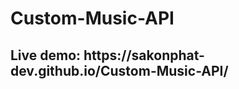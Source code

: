 <h1>Custom-Music-API</h1>
<h2><a target="_blank">Live demo: https://sakonphat-dev.github.io/Custom-Music-API/</a></h2>
